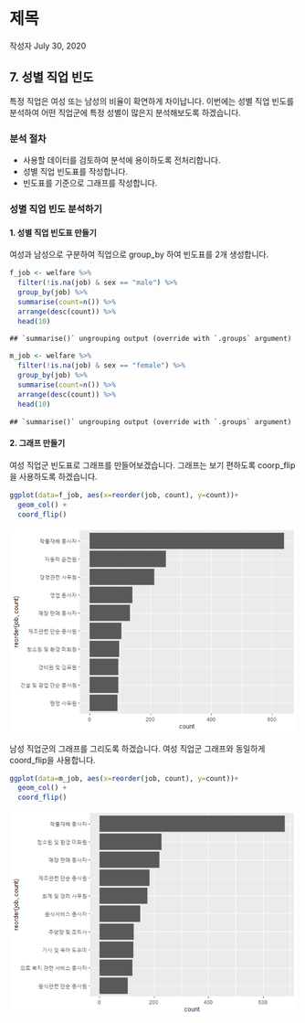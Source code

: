 제목
================
작성자
July 30, 2020

## 7\. 성별 직업 빈도

특정 직업은 여성 또는 남성의 비율이 확연하게 차이납니다. 이번에는 성별 직업 빈도를 분석하여 어떤 직업군에 특정 성별이 많은지
분석해보도록 하겠습니다.

### 분석 절차

  - 사용할 데이터를 검토하여 분석에 용이하도록 전처리합니다.
  - 성별 직업 빈도표를 작성합니다.
  - 빈도표를 기준으로 그래프를 작성합니다.

### 성별 직업 빈도 분석하기

#### 1\. 성별 직업 빈도표 만들기

여성과 남성으로 구분하여 직업으로 group\_by 하여 빈도표를 2개 생성합니다.

``` r
f_job <- welfare %>% 
  filter(!is.na(job) & sex == "male") %>% 
  group_by(job) %>% 
  summarise(count=n()) %>% 
  arrange(desc(count)) %>% 
  head(10)
```

    ## `summarise()` ungrouping output (override with `.groups` argument)

``` r
m_job <- welfare %>% 
  filter(!is.na(job) & sex == "female") %>% 
  group_by(job) %>% 
  summarise(count=n()) %>% 
  arrange(desc(count)) %>% 
  head(10)
```

    ## `summarise()` ungrouping output (override with `.groups` argument)

#### 2\. 그래프 만들기

여성 직업군 빈도표로 그래프를 만들어보겠습니다. 그래프는 보기 편하도록 coorp\_flip을 사용하도록 하겠습니다.

``` r
ggplot(data=f_job, aes(x=reorder(job, count), y=count))+
  geom_col() +
  coord_flip()
```

![](welfare07_files/figure-gfm/unnamed-chunk-3-1.png)<!-- -->

남성 직업군의 그래프를 그리도록 하겠습니다. 여성 직업군 그래프와 동일하게 coord\_flip을 사용합니다.

``` r
ggplot(data=m_job, aes(x=reorder(job, count), y=count))+
  geom_col() +
  coord_flip()
```

![](welfare07_files/figure-gfm/unnamed-chunk-4-1.png)<!-- -->
